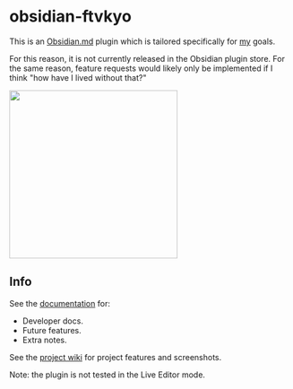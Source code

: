 # obsidian-ftvkyo

This is an [Obsidian.md](https://obsidian.md) plugin which is tailored specifically for [my](https://github.com/ftvkyo) goals.

For this reason, it is not currently released in the Obsidian plugin store.
For the same reason, feature requests would likely only be implemented if I think "how have I lived without that?"

<a href="https://github.com/ftvkyo/obsidian-ftvkyo/wiki">
<img src="https://github.com/ftvkyo/obsidian-ftvkyo/assets/17923271/958385bb-1f2b-4ad8-951b-3943860a27e2" height="300"/>
</a>

## Info

See the [documentation](docs/README.md) for:
- Developer docs.
- Future features.
- Extra notes.

See the [project wiki](https://github.com/ftvkyo/obsidian-ftvkyo/wiki) for project features and screenshots.

Note: the plugin is not tested in the Live Editor mode.
